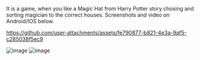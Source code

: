 It is a game, when you like a Magic Hat from Harry Potter story chosing and sorting magician to the correct houses.
Screenshots and video on Android/IOS below.

https://github.com/user-attachments/assets/fe790877-b821-4e3a-9af5-c285038f5ec9

![image](https://github.com/user-attachments/assets/78f31e13-1e3e-4d02-8d6a-69e1b5e7e645)
![image](https://github.com/user-attachments/assets/76d40686-0d8a-4b65-9415-ab18dce5536f)
